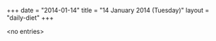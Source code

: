 +++
date = "2014-01-14"
title = "14 January 2014 (Tuesday)"
layout = "daily-diet"
+++


\<no entries\>

